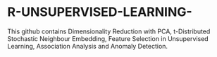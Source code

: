 # R-UNSUPERVISED-LEARNING-
This github contains Dimensionality Reduction with PCA, t-Distributed Stochastic Neighbour Embedding, Feature Selection in Unsupervised Learning, Association Analysis and Anomaly Detection.
